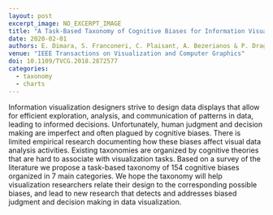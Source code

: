 ```yaml
---
layout: post
excerpt_image: NO_EXCERPT_IMAGE
title: "A Task-Based Taxonomy of Cognitive Biases for Information Visualization"
date: 2020-02-01
authors: E. Dimara, S. Franconeri, C. Plaisant, A. Bezerianos & P. Dragicevic
venue: "IEEE Transactions on Visualization and Computer Graphics"
doi: 10.1109/TVCG.2018.2872577
categories:
  - taxonomy
  - charts
---
```

Information visualization designers strive to design data displays that allow for efficient exploration, analysis, and communication of patterns in data, leading to informed decisions. Unfortunately, human judgment and decision making are imperfect and often plagued by cognitive biases. There is limited empirical research documenting how these biases affect visual data analysis activities. Existing taxonomies are organized by cognitive theories that are hard to associate with visualization tasks. Based on a survey of the literature we propose a task-based taxonomy of 154 cognitive biases organized in 7 main categories. We hope the taxonomy will help visualization researchers relate their design to the corresponding possible biases, and lead to new research that detects and addresses biased judgment and decision making in data visualization.
